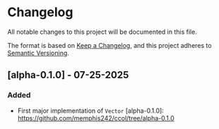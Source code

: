 # Changelog

All notable changes to this project will be documented in this file.

The format is based on [Keep a Changelog](https://keepachangelog.com/en/1.1.0/),
and this project adheres to [Semantic Versioning](https://semver.org/spec/v2.0.0.html).

## [alpha-0.1.0] - 07-25-2025
### Added
- First major implementation of `Vector`
[alpha-0.1.0]: https://github.com/memphis242/ccol/tree/alpha-0.1.0

